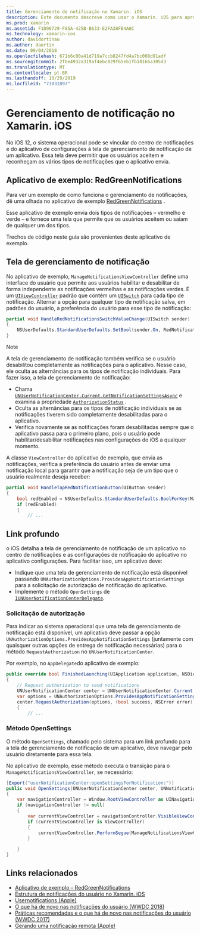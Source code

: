 ```yaml
---
title: Gerenciamento de notificação no Xamarin. iOS
description: Este documento descreve como usar o Xamarin. iOS para aproveitar os novos recursos de gerenciamento de notificação introduzidos no iOS 12.
ms.prod: xamarin
ms.assetid: F1D90729-F85A-425B-B633-E2FA38FB4A0C
ms.technology: xamarin-ios
author: davidortinau
ms.author: daortin
ms.date: 09/04/2018
ms.openlocfilehash: 671b6c00a41d719a7ccb8247fd4a7bc008d91adf
ms.sourcegitcommit: 2fbe4932a319af4ebc829f65eb1fb1816ba305d3
ms.translationtype: MT
ms.contentlocale: pt-BR
ms.lasthandoff: 10/29/2019
ms.locfileid: "73031897"
---
```

# <a name="notification-management-in-xamarinios"></a>Gerenciamento de notificação no Xamarin. iOS

No iOS 12, o sistema operacional pode se vincular do centro de notificações e do aplicativo de configurações à tela de gerenciamento de notificação de um aplicativo. Essa tela deve permitir que os usuários aceitem e reconheçam os vários tipos de notificações que o aplicativo envia.

## <a name="sample-app-redgreennotifications"></a>Aplicativo de exemplo: RedGreenNotifications

Para ver um exemplo de como funciona o gerenciamento de notificações, dê uma olhada no aplicativo de exemplo [RedGreenNotifications](https://docs.microsoft.com/samples/xamarin/ios-samples/ios12-redgreennotifications) .

Esse aplicativo de exemplo envia dois tipos de notificações – vermelho e verde – e fornece uma tela que permite que os usuários aceitem ou saiam de qualquer um dos tipos.

Trechos de código neste guia são provenientes deste aplicativo de exemplo.

## <a name="notification-management-screen"></a>Tela de gerenciamento de notificação

No aplicativo de exemplo, `ManageNotificationsViewController` define uma interface do usuário que permite aos usuários habilitar e desabilitar de forma independente as notificações vermelhas e as notificações verdes. É um [`UIViewController`](xref:UIKit.UIViewController) padrão
que contém um [`UISwitch`](xref:UIKit.UISwitch) para cada tipo de notificação. Alternar a opção para qualquer tipo de notificação salva, em padrões do usuário, a preferência do usuário para esse tipo de notificação:

```csharp
partial void HandleRedNotificationsSwitchValueChange(UISwitch sender)
{
    NSUserDefaults.StandardUserDefaults.SetBool(sender.On, RedNotificationsEnabledKey);
}
```

> [!NOTE]
> A tela de gerenciamento de notificação também verifica se o usuário desabilitou completamente as notificações para o aplicativo. Nesse caso, ele oculta as alternâncias para os tipos de notificação individuais. Para fazer isso, a tela de gerenciamento de notificação:
>
> - Chama [`UNUserNotificationCenter.Current.GetNotificationSettingsAsync`](xref:UserNotifications.UNUserNotificationCenter.GetNotificationSettingsAsync) e examina a propriedade [`AuthorizationStatus`](xref:UserNotifications.UNNotificationSettings.AuthorizationStatus) .
> - Oculta as alternâncias para os tipos de notificação individuais se as notificações tiverem sido completamente desabilitadas para o aplicativo.
> - Verifica novamente se as notificações foram desabilitadas sempre que o aplicativo passa para o primeiro plano, pois o usuário pode habilitar/desabilitar notificações nas configurações do iOS a qualquer momento.

A classe `ViewController` do aplicativo de exemplo, que envia as notificações, verifica a preferência do usuário antes de enviar uma notificação local para garantir que a notificação seja de um tipo que o usuário realmente deseja receber:

```csharp
partial void HandleTapRedNotificationButton(UIButton sender)
{
    bool redEnabled = NSUserDefaults.StandardUserDefaults.BoolForKey(ManageNotificationsViewController.RedNotificationsEnabledKey);
    if (redEnabled)
    {
        // ...
```

## <a name="deep-link"></a>Link profundo

o iOS detalha a tela de gerenciamento de notificação de um aplicativo no centro de notificações e as configurações de notificação do aplicativo no aplicativo configurações. Para facilitar isso, um aplicativo deve:

- Indique que uma tela de gerenciamento de notificação está disponível passando `UNAuthorizationOptions.ProvidesAppNotificationSettings` para a solicitação de autorização de notificação do aplicativo.
- Implemente o método `OpenSettings` de [`IUNUserNotificationCenterDelegate`](xref:UserNotifications.IUNUserNotificationCenterDelegate).

### <a name="authorization-request"></a>Solicitação de autorização

Para indicar ao sistema operacional que uma tela de gerenciamento de notificação está disponível, um aplicativo deve passar a opção `UNAuthorizationOptions.ProvidesAppNotificationSettings` (juntamente com quaisquer outras opções de entrega de notificação necessárias) para o método `RequestAuthorization` no `UNUserNotificationCenter`.

Por exemplo, no `AppDelegate`do aplicativo de exemplo:

```csharp
public override bool FinishedLaunching(UIApplication application, NSDictionary launchOptions)
{
    // Request authorization to send notifications
    UNUserNotificationCenter center = UNUserNotificationCenter.Current;
    var options = UNAuthorizationOptions.ProvidesAppNotificationSettings | UNAuthorizationOptions.Alert | UNAuthorizationOptions.Sound | UNAuthorizationOptions.Provisional;
    center.RequestAuthorization(options, (bool success, NSError error) =>
    {
        // ...
```

### <a name="opensettings-method"></a>Método OpenSettings

O método `OpenSettings`, chamado pelo sistema para um link profundo para a tela de gerenciamento de notificação de um aplicativo, deve navegar pelo usuário diretamente para essa tela.

No aplicativo de exemplo, esse método executa o transição para o `ManageNotificationsViewController`, se necessário:

```csharp
[Export("userNotificationCenter:openSettingsForNotification:")]
public void OpenSettings(UNUserNotificationCenter center, UNNotification notification)
{
    var navigationController = Window.RootViewController as UINavigationController;
    if (navigationController != null)
    {
        var currentViewController = navigationController.VisibleViewController;
        if (currentViewController is ViewController)
        {
            currentViewController.PerformSegue(ManageNotificationsViewController.ShowManageNotificationsSegue, this);
        }

    }
}
```

## <a name="related-links"></a>Links relacionados

- [Aplicativo de exemplo – RedGreenNotifications](https://docs.microsoft.com/samples/xamarin/ios-samples/ios12-redgreennotifications)
- [Estrutura de notificações do usuário no Xamarin. iOS](~/ios/platform/user-notifications/index.md)
- [Usernotifications (Apple)](https://developer.apple.com/documentation/usernotifications?language=objc)
- [O que há de novo nas notificações do usuário (WWDC 2018)](https://developer.apple.com/videos/play/wwdc2018/710/)
- [Práticas recomendadas e o que há de novo nas notificações do usuário (WWDC 2017)](https://developer.apple.com/videos/play/wwdc2017/708/)
- [Gerando uma notificação remota (Apple)](https://developer.apple.com/documentation/usernotifications/setting_up_a_remote_notification_server/generating_a_remote_notification)
